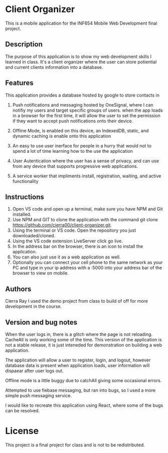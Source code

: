 # Client Organizer

This is a mobile application for  the INF654 Mobile Web Development final project.

## Description

The purpose of this application is to show my web development skills I learned in class. It's a client organizer where the user can store potiential and current clients information into a database.

 ## Features
 This application provides a database hosted by google to store contacts in
 
 1. Push notifications and messaging hosted by OneSignal, where I can notifiy my users and target specific groups of users. when the app loads in a browser for the first 
 time, it will allow the user to set the permission if they want to accept push notifications onto their device. 

 2. Offline Mode, is enabled on this device, an IndexedDB, static, and dynamic caching is enable onto this application

 3. An easy to use user inerface for people in a hurry that would not to spend a lot of time learning how to the use the application

 4. User Autentication where the user has a sense of privacy, and can use from any device that supports progressive web applications.

 5. A service worker that impliments install, registration, waiting, and active functionality


## Instructions
 1. Open VS code and open up a terminal, make sure you have NPM and Git installed. 
 2. Use NPM and GIT to clone the application  with the command git clone https://github.com/cierra00/client-organizer.git.
 3. Using the terminal or VS code. Open the repository you just downloaded/cloned.
 4. Using the VS code extension LiveServer click go live.
 5. In the address bar on the browser, there is an icon to install the application.
 6. You can also just use it as a web application as well.
 7. Optionally you can connect your cell phone to the same network as your PC and type in your ip address with
    a :5000 into your address bar of the browser to view on mobile.
    
## Authors

Cierra Ray
I used the demo project from class to build of off for more development in the course. 


## Version and bug notes
When the user logs in, there is a glitch where the page is not reloading.
CacheAll is only working some of the time. 
This version of the application is not a stable release, it is just inteneded for demonstration on building a web application.

The application will allow a user to register, login, and logout, however database data is present when application loads, user information will 
dispaear after user logs out. 

Offline mode is a little buggy due to catchAll giving some occasional errors. 

Attempted to use fiebase messaging, but ran into bugs, so I used a more simple push messaging service.

I would like to recreate this application using React, where some of the bugs can be resolved. 

# License
This project is a final project for class and is not to be redistributed. 

